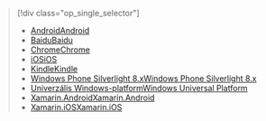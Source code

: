 > [!div class="op_single_selector"]
> * [<span data-ttu-id="fb03b-101">Android</span><span class="sxs-lookup"><span data-stu-id="fb03b-101">Android</span></span>](../articles/notification-hubs/notification-hubs-android-push-notification-google-fcm-get-started.md)
> * [<span data-ttu-id="fb03b-102">Baidu</span><span class="sxs-lookup"><span data-stu-id="fb03b-102">Baidu</span></span>](../articles/notification-hubs/notification-hubs-baidu-china-android-notifications-get-started.md)
> * [<span data-ttu-id="fb03b-103">Chrome</span><span class="sxs-lookup"><span data-stu-id="fb03b-103">Chrome</span></span>](../articles/notification-hubs/notification-hubs-chrome-push-notifications-get-started.md)
> * [<span data-ttu-id="fb03b-104">iOS</span><span class="sxs-lookup"><span data-stu-id="fb03b-104">iOS</span></span>](../articles/notification-hubs/notification-hubs-ios-apple-push-notification-apns-get-started.md)
> * [<span data-ttu-id="fb03b-105">Kindle</span><span class="sxs-lookup"><span data-stu-id="fb03b-105">Kindle</span></span>](../articles/notification-hubs/notification-hubs-kindle-amazon-adm-push-notification.md)
> * [<span data-ttu-id="fb03b-106">Windows Phone Silverlight 8.x</span><span class="sxs-lookup"><span data-stu-id="fb03b-106">Windows Phone Silverlight 8.x</span></span>](../articles/notification-hubs/notification-hubs-windows-mobile-push-notifications-mpns.md)
> * [<span data-ttu-id="fb03b-107">Univerzális Windows-platform</span><span class="sxs-lookup"><span data-stu-id="fb03b-107">Windows Universal Platform</span></span>](../articles/notification-hubs/notification-hubs-windows-store-dotnet-get-started-wns-push-notification.md)
> * [<span data-ttu-id="fb03b-108">Xamarin.Android</span><span class="sxs-lookup"><span data-stu-id="fb03b-108">Xamarin.Android</span></span>](../articles/notification-hubs/xamarin-notification-hubs-push-notifications-android-gcm.md)
> * [<span data-ttu-id="fb03b-109">Xamarin.iOS</span><span class="sxs-lookup"><span data-stu-id="fb03b-109">Xamarin.iOS</span></span>](../articles/notification-hubs/xamarin-notification-hubs-ios-push-notification-apns-get-started.md)
> 
> 

